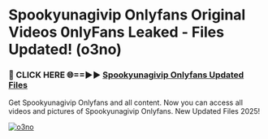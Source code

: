 # Spookyunagivip Onlyfans Original Videos 0nlyFans Leaked - Files Updated! (o3no)

<h3>🔴 CLICK HERE 🌐==►► <a href="https://tinyurl.com/2wckxsce" rel="nofollow">Spookyunagivip Onlyfans Updated Files</a></h3>

Get Spookyunagivip Onlyfans and all content. Now you can access all videos and pictures of Spookyunagivip Onlyfans. New Updated Files 2025!

[![o3no](https://i.imgur.com/AFduVYN.gif)](https://tinyurl.com/2wckxsce)

